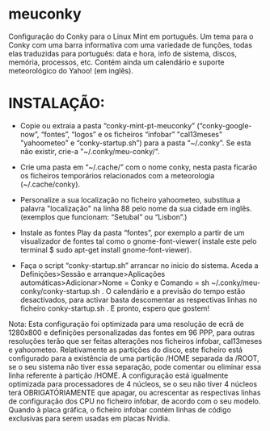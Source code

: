 # meuconky

Configuração do Conky para o Linux Mint em português.
Um tema para o Conky com uma barra informativa com uma variedade de funções, todas elas traduzidas para português: data e hora, info de sistema, discos, memória, processos, etc. Contém ainda um calendário e suporte meteorológico do Yahoo! (em inglês). 

# INSTALAÇÃO:

- Copie ou extraia a pasta “conky-mint-pt-meuconky” (“conky-google-now”, “fontes”, “logos” e os ficheiros “infobar” "cal13meses"  "yahoometeo" e “conky-startup.sh”)  para a pasta “~/.conky”. Se esta não existir, crie-a "~/.conky/meu-conky/".

- Crie uma pasta em “~/.cache/” com o nome conky, nesta pasta ficarão os ficheiros temporários relacionados com a meteorologia (~/.cache/conky).

- Personalize a sua localização no ficheiro yahoometeo, substitua a palavra "localização" na linha 88 pelo nome da sua cidade em inglês. (exemplos que funcionam: “Setubal” ou “Lisbon”.)

- Instale as fontes Play da pasta “fontes”, por exemplo a partir de um visualizador de fontes tal como o gnome-font-viewer( instale este pelo terminal $ sudo apt-get install gnome-font-viewer).

- Faça o script “conky-startup.sh” arrancar no inicio do sistema.
Aceda a Definições>Sessão e arranque>Aplicações automáticas>Adicionar>Nome = Conky e Comando = sh ~/.conky/meu-conky/conky-startup.sh . O calendário e a previsão do tempo estão desactivados, para activar basta descomentar as respectivas linhas no ficheiro conky-startup.sh .
E pronto, espero que gostem!

Nota: Esta configuração foi optimizada para uma resolução de ecrã de 1280x800 e definições personalizadas das fontes em 96 PPP, para outras resoluções terão que ser feitas alterações nos ficheiros infobar, cal13meses e yahoometeo.
Relativamente as partições do disco, este ficheiro está configurado para a existência de uma partição /HOME separada da /ROOT, se o seu sistema não tiver essa separação, pode comentar ou eliminar essa linha referente à partição /HOME.
A configuração está igualmente optimizada para processadores de 4 núcleos, se o seu não tiver 4 núcleos terá OBRIGATÓRIAMENTE que apagar, ou acrescentar as respectivas linhas de configuração dos CPU no ficheiro infobar, de acordo com o seu modelo.
Quando à placa gráfica, o ficheiro infobar contém linhas de código exclusivas para serem usadas em placas Nvidia.
